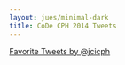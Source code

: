 ```yaml
---
layout: jues/minimal-dark
title: CoDe CPH 2014 Tweets
---
```

<a class="twitter-timeline" href="https://twitter.com/jcicph/favorites" data-widget-id="502169323717152768">Favorite Tweets by @jcicph</a>
<script>!function(d,s,id){var js,fjs=d.getElementsByTagName(s)[0],p=/^http:/.test(d.location)?'http':'https';if(!d.getElementById(id)){js=d.createElement(s);js.id=id;js.src=p+"://platform.twitter.com/widgets.js";fjs.parentNode.insertBefore(js,fjs);}}(document,"script","twitter-wjs");</script>



